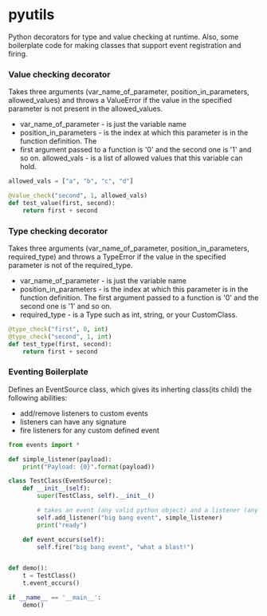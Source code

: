 pyutils
=======

Python decorators for type and value checking at runtime. Also, some boilerplate code for making classes that support event registration and firing.


### Value checking decorator

Takes three arguments (var_name_of_parameter, position_in_parameters, allowed_values) and throws a
ValueError if the value in the specified parameter is not present in the allowed_values.

* var_name_of_parameter - is just the variable name
* position_in_parameters - is the index at which this parameter is in the function definition. The
* first argument passed to a function is '0' and the second one is '1' and so on.
allowed_vals - is a list of allowed values that this variable can hold.

``` python
allowed_vals = ["a", "b", "c", "d"]

@value_check("second", 1, allowed_vals)
def test_value(first, second):
    return first + second
```

### Type checking decorator

Takes three arguments (var_name_of_parameter, position_in_parameters, required_type) and throws a
TypeError if the value in the specified parameter is not of the required_type.

* var_name_of_parameter - is just the variable name
* position_in_parameters - is the index at which this parameter is in the function definition. The
first argument passed to a function is '0' and the second one is '1' and so on.
* required_type - is a Type such as int, string, or your CustomClass.

``` python
@type_check("first", 0, int)
@type_check("second", 1, int)
def test_type(first, second):
    return first + second
```


### Eventing Boilerplate

Defines an EventSource class, which gives its inherting class(its child) the following abilities:
* add/remove listeners to custom events
* listeners can have any signature
* fire listeners for any custom defined event


``` python
from events import *

def simple_listener(payload):
    print("Payload: {0}".format(payload))

class TestClass(EventSource):
    def __init__(self):
        super(TestClass, self).__init__()

        # takes an event (any valid python object) and a listener (any valid python function)
        self.add_listener("big bang event", simple_listener)
        print("ready")

    def event_occurs(self):
        self.fire("big bang event", "what a blast!")


def demo():
    t = TestClass()
    t.event_occurs()

if __name__ == '__main__':
    demo()

```
